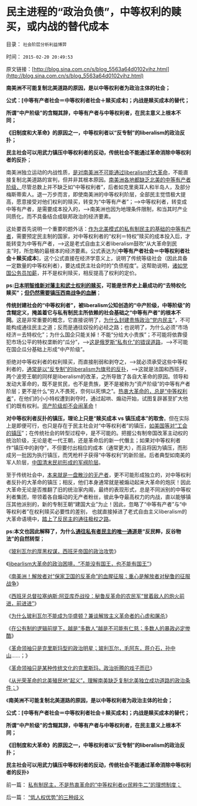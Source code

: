 # 民主进程的“政治负债”，中等权利的赎买，或内战的替代成本

目录： `社会阶层分析利益博羿` 

时间： `2015-02-20 20:49:53` 

原文链接：[http://blog.sina.com.cn/s/blog_5563a64d0102vihz.html](http://blog.sina.com.cn/s/blog_5563a64d0102vihz.html)

**南美洲不可能复制北美道路的原因，是以中等权利者为政治主体的社会；**

**公式：[中等有产者社会＝中等权利者社会＋赎买成本]；内战是赎买成本的替代；**

**所谓“中产阶级”的含糊其辞，中等有产者与中等权利者，在民主意义上根本不同；**

**《旧制度和大革命》的原因之一，中等权利者以“反专制”的liberalism的政治反扑；**

**民主社会可以用武力镇压中等权利者的反动，传统社会不能通过革命消除中等权利者的反扑**；

南美洲独立运动的内战性质，[是对南美洲不可能通过liberalism的大革命](../../../2015/1/10/进步分子的共同错误，南美独立运动的liberalism.md)，不能直接复制北美道路的宣判，但并非其根本原因。[南美洲各地都缺乏北美的中等有产者阶级，](../../../2015/1/8/所谓“中产阶级”的歧义，“中等有产者”与“中等权利者”不同.md)尽管总数上并不缺乏如“中等权利者”，后者如克里奥耳人和半岛人，及部分梅斯蒂索人。退一万步而言，即使南美洲的中等权利阶层，全部民主觉悟极大提高，愿意接受对他们权利的赎买，转变为“中等有产者”；——>中等权利者，转变成中等有产者，是需要成本投入的，——>南美洲也因为地理条件限制，和当其时产业同质化，而不具备结合成联邦政治的经济要素。

这处要首先说明一个重要的题外话：[作为北美模式的私有制民主的基础的中等有产者](../../../2008/7/20/为什么中产者为主的社会很稳定.md)，需要预定民主制的国家，对中等权利者的“权利＝特权”赎买的成本投入后，才能转变为中等有产者，——>这是老式自由主义者liberalism鼓吹“从大革命到民主”时，所忽略的最根本的经济要素。公式表达为[**中等有产者社会＝中等权利者社会＋赎买成本**]，这个公式直接在经济学意义上，说明了传统等级社会（因此具备一定数量的中等权利者），要达成民主社会时的“负债程度”。这帮助说明，[诸如党国公务员加薪](../../../2014/11/10/公务员的体面是啥标准？贱民基本生活水平又是啥标准？.md)，并不是权利赎买，相反提高了权利的定价。

**ps:[日本明智维新对藩主和武士权利的赎买](../../../2014/9/28/明治维新赎买特权为了不妥协，镇压血酬的成功的改革经验.md)，可能是世界史上最成功的“去特权化赎买”；[但仍然需要镇压西南战争的血酬](../../../2014/9/26/明治倒幕的武士阶层，转而坚持反对维新，《最后的武士》.md)**；

**传统封建社会的“中等权利者”，被liberalism公知创造的“中产阶级，中等阶级”的含糊定义，掩盖着它与私有制民主所依赖的社会基础之“中等有产者”的根本不同**。这是非常重要的概念，它直接说明了，[为什么封建贵族政治“党内民主](../../../2013/11/24/改革目标模糊地指向“建设欧洲式中世纪制度”.md)”，不可能构成通往民主之道；反而是通往奴役的必经之路；也说明了，为什么必须“市场经济＝去特权化”；为什么国企只能关掉！不能“分给大小贵族”；不可能将依靠侵犯市场公平的特权垄断的“瓜分”，——>[这是俄罗斯“私有化”的错误道路](../../../2013/5/8/过去二十年的国企改革基本上失败的原因.md)，——>不可能在国企瓜分基础上形成“中产阶级”。

拒绝对中等权利者的权利赎买，而直接削弱和剥夺之，——>就必须承受这些中等权利者的，[通常是以“反专制”的liberalism为旗号的反扑](../../../2013/6/6/革命，反革命，保守，既得利益的结构图及说明.md)，——>这就是法国和西班牙，两个波旁王朝的同样是liberalism的改革，之所导致了各自大革命的原因。领导和发动大革命的，既不是贫民，也不是贵族，更不是被称为“资产阶级”的中等有产者阶层；更不是什么“穷人不畏死，奈何以死惧之”。[热衷大革命的，总是“中等权利者](../../../2015/1/7/大革命是反人类性质的邪恶运动；.md)”，在他们的小小特权遭到剥夺时，通过起哄、煽动开始，试图复辟甚至扩大他们的既有权利。[资产阶级却不会闹革命](../../../2012/12/17/《大革命和旧制度》值得深读,资本主义不是夺权的主义.md)！

**对中等权利者反扑的镇压，理论上只是“赎买成本 vs
镇压成本”的取舍**。但在实际上是即便可行，也只是存在于民主社会对“中等权利者”的镇压，[如美国等对“工会的镇压](../../../2013/6/26/在民粹氛围中，私有者民主必定剥夺民粹的投票权；.md)”；在传统社会的转型过程中，是不可能的。把握公有制帝国改革主动权的统治阶级，无论是老一代王朝，还是革命后的新一代僭主；如果对中等权利者作“镇压中的剥夺”，不但要付出相应的成本（通常更大），而且将因为镇压，而形成另一批因为执行镇压，而凭枪杆子获得“中等权利”的新阶层。后者典型如南美的军人阶层，[中国清末民初形成的军阀阶层](../../../2011/1/10/“联省自治”军阀混战必定导致中央集权.md)。

至于传统社会中，[本来就是一盘散沙的无产者](../../../2010/5/15/中央集权社会危机时成为一盘散沙.md)，更不可能形成独立的，对中等权利者反扑的大革命的镇压；相反，他们本身通常就是被煽动起来大革命的炮灰！因此大革命无论是否推翻了旧的统治家内阁，最终的表现形式，总是不同派别的中等权利者集团，带领着各自煽动的无产者粉丝，彼此争夺最高权力的内战，直以能够镇压其他派别的，新的专制王朝“建国大业”为止！因此，忽略了“中等有产者”与“中等权利者”在权利赎买必要性的差别，
也就直接掉进了老式自由主义liberalism的大革命语境中，[踏上了反民主的通往极权之路](../../../2015/1/9/通往极权主义的崇高本意，坚定的信仰，激励的机制.md)。

**ps:本文也因此解释了，为什么[通往私有者民主的唯一通道](../../../2014/4/16/政改不是经济改革的必要条件，而且有害的概率非常高！.md)是“反民粹，反谷物法”的自然转型**；

《[玻利瓦尔的厚黑权谋，西班牙帝国的政治攻势](../../../2015/2/3/玻利瓦尔的厚黑权谋，西班牙帝国的政治攻势；.md)》

《[libearlism大革命的政治困境，“不能没有国王，也不能有国王”](../../../2015/2/4/玻利瓦尔若当国王，会改写南美历史吗？华盛顿呢？.md)》

《[南美洲！解放者对“保家卫国的反革命”的血腥征服；重心是解放者对秘鲁的征服战争](../../../2015/2/5/南美洲！秘鲁！解放者对“保家卫国的反革命”的血腥征服；.md)》

《[西班牙总督拉塞纳斯;阿亚库乔战役：秘鲁反革命的农民军“冒着敌人的炮火前进，前进进”](../../../2015/2/5/秘鲁反革命的农民军“冒着敌人的炮火，前进，前进，前进进”.md)》

《[为什么玻利瓦尔不能成为华盛顿？兼谈解放主义革命者的心虚和屠杀](http://blog.sina.com.cn/s/blog_5563a64d0102vi4m.html)》

《[在公有制的逻辑前提下，越是“多数人”越是不可能有仁慈；多数人的暴政必定惨酷](../../../2015/2/14/解放主义的革命运动，只是通往奴役之路的恶性循环.md)》

《[革命领袖只是克里斯玛型的政治明星；玻利瓦尔，毛阿东，蒋介石，孙中山](../../../2015/2/16/革命领袖只是克里斯玛型的政治明星.md)……；》

《[革命领袖只是某种传统文化的克里斯玛，政治折腾的戏子而已](../../../2015/2/17/革命领袖只是传统文化的克里斯玛，政治折腾的戏子；而已.md)》

《[从光荣革命的北美殖民地“起义”，理解南美缺乏复制北美独立成功道路的政治条件；](../../../2015/2/18/从光荣革命的北美殖民地。看南美独立的不成熟，及圣马丁.md)》

《**南美洲不可能复制北美道路的原因，是以中等权利者为政治主体的社会；**

**公式：[中等有产者社会＝中等权利者社会＋赎买成本]；内战是赎买成本的替代；**

**所谓“中产阶级”的含糊其辞，中等有产者与中等权利者，在民主意义上根本不同；**

**《旧制度和大革命》的原因之一，中等权利者以“反专制”的liberalism的政治反扑；**

**民主社会可以用武力镇压中等权利者的反动，传统社会不能通过革命消除中等权利者的反扑**》

前一篇： [私有制民主，不是热衷革命的“中等权利者or民粹牛二”的理想制度；](../../../2015/2/22/私有制民主，不是热衷革命的“中等权利者or民粹牛二”的理想制度；.md)

后一篇： [“低人权优势”的三种歧义](../../../2015/2/16/“低人权优势”的三种歧义.md)

